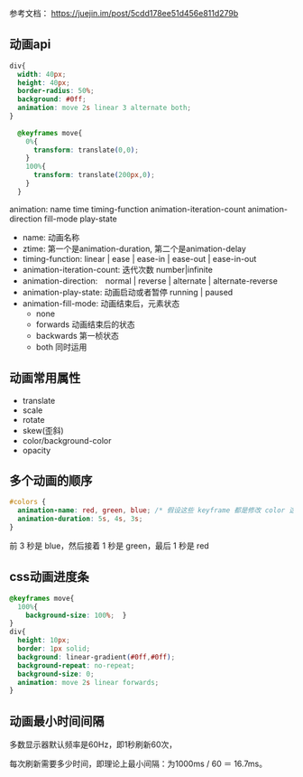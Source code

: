 参考文档： https://juejin.im/post/5cdd178ee51d456e811d279b
## 动画api
```css
div{  
  width: 40px;  
  height: 40px;  
  border-radius: 50%;  
  background: #0ff;  
  animation: move 2s linear 3 alternate both;
}
  
  @keyframes move{  
    0%{  
      transform: translate(0,0);
    }  
    100%{    
      transform: translate(200px,0);  
    }
  }
```

animation: name time timing-function animation-iteration-count animation-direction fill-mode play-state

* name: 动画名称
* ztime: 第一个是animation-duration, 第二个是animation-delay
* timing-function: linear | ease | ease-in | ease-out | ease-in-out
* animation-iteration-count: 迭代次数  number|infinite
* animation-direction:　normal | reverse | alternate | alternate-reverse
* animation-play-state: 动画启动或者暂停 running | paused
* animation-fill-mode: 动画结束后，元素状态
  - none
  - forwards 动画结束后的状态
  - backwards 第一桢状态
  - both 同时运用


## 动画常用属性
- translate
- scale
- rotate
- skew(歪斜)
- color/background-color
- opacity

## 多个动画的顺序
```css
#colors {
  animation-name: red, green, blue; /* 假设这些 keyframe 都是修改 color 这个属性 */
  animation-duration: 5s, 4s, 3s;
}
```
前 3 秒是 blue，然后接着 1 秒是 green，最后 1 秒是 red

## css动画进度条
```css
@keyframes move{  
  100%{    
    background-size: 100%;  }
}
div{
  height: 10px;  
  border: 1px solid;  
  background: linear-gradient(#0ff,#0ff);  
  background-repeat: no-repeat;  
  background-size: 0;  
  animation: move 2s linear forwards;
}
```

## 动画最小时间间隔
多数显示器默认频率是60Hz，即1秒刷新60次，

每次刷新需要多少时间，即理论上最小间隔：为1000ms / 60 ＝ 16.7ms。